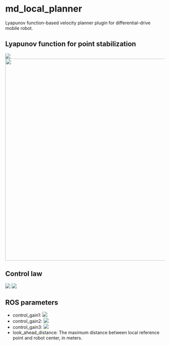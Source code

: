 # md_local_planner

Lyapunov function-based velocity planner plugin for differential-drive mobile robot.

## Lyapunov function for point stabilization

<img src="https://render.githubusercontent.com/render/math?math=V=\frac{1}{2}\lambda_1 r^2 %2B \frac{1}{2}\lambda_2 \|R(\alpha)\|_F^2 %2B \frac{1}{2}\lambda_3 \|R(\phi)\|_F^2">
<img src="https://github.com/MLCS-Yonsei/md_local_planner/blob/main/robot.png" width="640">

## Control law

<img src="https://render.githubusercontent.com/render/math?math=v=\gamma_1 r \cos\alpha">
<img src="https://render.githubusercontent.com/render/math?math=\omega=\gamma_1(\sin\alpha\cos\alpha-\frac{\lambda_3}{\lambda_2}\sin\phi\cos\alpha) %2B\gamma_2\sin\alpha">

## ROS parameters
- control_gain1: <img src="https://render.githubusercontent.com/render/math?math=\gamma_1">
- control_gain2: <img src="https://render.githubusercontent.com/render/math?math=\gamma_1\frac{\lambda_3}{\lambda_2}">
- control_gain3: <img src="https://render.githubusercontent.com/render/math?math=\gamma_2">
- look_ahead_distance: The maximum distance between local reference point and robot center, in meters.
